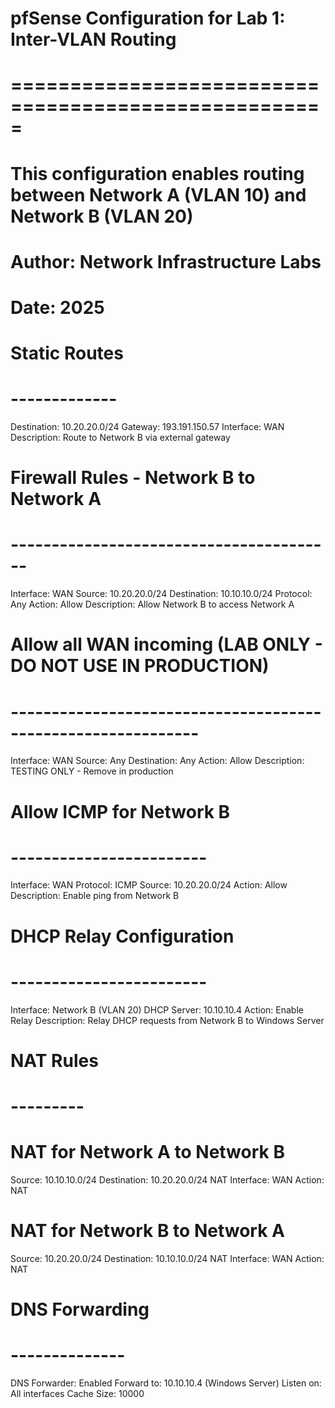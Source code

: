 # pfSense Configuration for Lab 1: Inter-VLAN Routing
# =====================================================
# This configuration enables routing between Network A (VLAN 10) and Network B (VLAN 20)
# Author: Network Infrastructure Labs
# Date: 2025

# Static Routes
# -------------
Destination: 10.20.20.0/24
Gateway: 193.191.150.57
Interface: WAN
Description: Route to Network B via external gateway

# Firewall Rules - Network B to Network A
# ----------------------------------------
Interface: WAN
Source: 10.20.20.0/24
Destination: 10.10.10.0/24
Protocol: Any
Action: Allow
Description: Allow Network B to access Network A

# Allow all WAN incoming (LAB ONLY - DO NOT USE IN PRODUCTION)
# -------------------------------------------------------------
Interface: WAN
Source: Any
Destination: Any
Action: Allow
Description: TESTING ONLY - Remove in production

# Allow ICMP for Network B
# ------------------------
Interface: WAN
Protocol: ICMP
Source: 10.20.20.0/24
Action: Allow
Description: Enable ping from Network B

# DHCP Relay Configuration
# ------------------------
Interface: Network B (VLAN 20)
DHCP Server: 10.10.10.4
Action: Enable Relay
Description: Relay DHCP requests from Network B to Windows Server

# NAT Rules
# ---------
# NAT for Network A to Network B
Source: 10.10.10.0/24
Destination: 10.20.20.0/24
NAT Interface: WAN
Action: NAT

# NAT for Network B to Network A
Source: 10.20.20.0/24
Destination: 10.10.10.0/24
NAT Interface: WAN
Action: NAT

# DNS Forwarding
# --------------
DNS Forwarder: Enabled
Forward to: 10.10.10.4 (Windows Server)
Listen on: All interfaces
Cache Size: 10000

